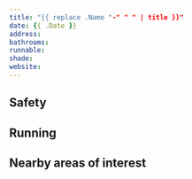 ```yaml
---
title: "{{ replace .Name "-" " " | title }}"
date: {{ .Date }}
address: 
bathrooms: 
runnable: 
shade: 
website: 
---
```


## Safety

## Running

## Nearby areas of interest
